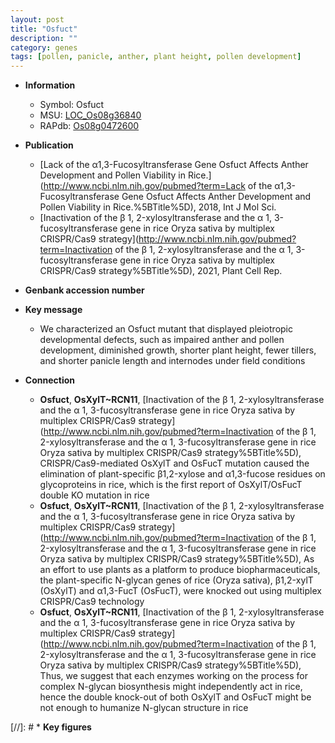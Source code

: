 ```yaml
---
layout: post
title: "Osfuct"
description: ""
category: genes
tags: [pollen, panicle, anther, plant height, pollen development]
---
```


* **Information**  
    + Symbol: Osfuct  
    + MSU: [LOC_Os08g36840](http://rice.uga.edu/cgi-bin/ORF_infopage.cgi?orf=LOC_Os08g36840)  
    + RAPdb: [Os08g0472600](http://rapdb.dna.affrc.go.jp/viewer/gbrowse_details/irgsp1?name=Os08g0472600)  

* **Publication**  
    + [Lack of the α1,3-Fucosyltransferase Gene Osfuct Affects Anther Development and Pollen Viability in Rice.](http://www.ncbi.nlm.nih.gov/pubmed?term=Lack of the α1,3-Fucosyltransferase Gene Osfuct Affects Anther Development and Pollen Viability in Rice.%5BTitle%5D), 2018, Int J Mol Sci.
    + [Inactivation of the β 1, 2-xylosyltransferase and the α 1, 3-fucosyltransferase gene in rice Oryza sativa by multiplex CRISPR/Cas9 strategy](http://www.ncbi.nlm.nih.gov/pubmed?term=Inactivation of the β 1, 2-xylosyltransferase and the α 1, 3-fucosyltransferase gene in rice Oryza sativa by multiplex CRISPR/Cas9 strategy%5BTitle%5D), 2021, Plant Cell Rep.

* **Genbank accession number**  

* **Key message**  
    + We characterized an Osfuct mutant that displayed pleiotropic developmental defects, such as impaired anther and pollen development, diminished growth, shorter plant height, fewer tillers, and shorter panicle length and internodes under field conditions

* **Connection**  
    + __Osfuct__, __OsXylT~RCN11__, [Inactivation of the β 1, 2-xylosyltransferase and the α 1, 3-fucosyltransferase gene in rice Oryza sativa by multiplex CRISPR/Cas9 strategy](http://www.ncbi.nlm.nih.gov/pubmed?term=Inactivation of the β 1, 2-xylosyltransferase and the α 1, 3-fucosyltransferase gene in rice Oryza sativa by multiplex CRISPR/Cas9 strategy%5BTitle%5D), CRISPR/Cas9-mediated OsXylT and OsFucT mutation caused the elimination of plant-specific β1,2-xylose and α1,3-fucose residues on glycoproteins in rice, which is the first report of OsXylT/OsFucT double KO mutation in rice
    + __Osfuct__, __OsXylT~RCN11__, [Inactivation of the β 1, 2-xylosyltransferase and the α 1, 3-fucosyltransferase gene in rice Oryza sativa by multiplex CRISPR/Cas9 strategy](http://www.ncbi.nlm.nih.gov/pubmed?term=Inactivation of the β 1, 2-xylosyltransferase and the α 1, 3-fucosyltransferase gene in rice Oryza sativa by multiplex CRISPR/Cas9 strategy%5BTitle%5D),  As an effort to use plants as a platform to produce biopharmaceuticals, the plant-specific N-glycan genes of rice (Oryza sativa), β1,2-xylT (OsXylT) and α1,3-FucT (OsFucT), were knocked out using multiplex CRISPR/Cas9 technology
    + __Osfuct__, __OsXylT~RCN11__, [Inactivation of the β 1, 2-xylosyltransferase and the α 1, 3-fucosyltransferase gene in rice Oryza sativa by multiplex CRISPR/Cas9 strategy](http://www.ncbi.nlm.nih.gov/pubmed?term=Inactivation of the β 1, 2-xylosyltransferase and the α 1, 3-fucosyltransferase gene in rice Oryza sativa by multiplex CRISPR/Cas9 strategy%5BTitle%5D),  Thus, we suggest that each enzymes working on the process for complex N-glycan biosynthesis might independently act in rice, hence the double knock-out of both OsXylT and OsFucT might be not enough to humanize N-glycan structure in rice

[//]: # * **Key figures**  


